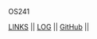  OS241

[LINKS](links.md) || [LOG](TXT/mylog.txt) || [GitHub](https://github.com/mariagrizelda/os241/) ||
